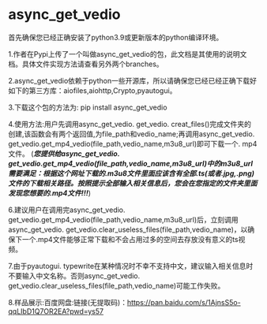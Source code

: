 # async_get_vedio

首先确保您已经正确安装了python3.9或更新版本的python编译环境。

1.作者在Pypi上传了一个叫做async_get_vedio的包，此文档是其使用的说明文档。具体文件实现方法请查看另外两个branches。

2.async_get_vedio依赖于python一些开源库，所以请确保您已经已经正确下载好如下的第三方库：aiofiles,aiohttp,Crypto,pyautogui。

3.下载这个包的方法为: pip install async_get_vedio

4.使用方法:用户先调用async_get_vedio. get_vedio. creat_files()完成文件夹的创建,该函数会有两个返回值,为file_path和vedio_name;再调用async_get_vedio. get_vedio.get_mp4_vedio(file_path,vedio_name,m3u8_url)即可下载一个. mp4文件。
(***您提供给async_get_vedio. get_vedio.get_mp4_vedio(file_path,vedio_name,m3u8_url)中的m3u8_url需要满足：根据这个网址下载的.m3u8文件里面应该含有全部.ts(或者.jpg,.png)文件的下载相关路径。按照提示全部输入相关信息后，您会在您指定的文件夹里面发现您想要的.mp4文件!!!***)

6.建议用户在调用完async_get_vedio. get_vedio.get_mp4_vedio(file_path,vedio_name,m3u8_url)后，立刻调用async_get_vedio. get_vedio.clear_useless_files(file_path,vedio_name)，以确保下一个.mp4文件能够正常下载和不会占用过多的空间去存放没有意义的ts视频。

7.由于pyautogui. typewrite在某种情况时不幸不支持中文，建议输入相关信息时不要输入中文名称。否则async_get_vedio. get_vedio.clear_useless_files(file_path,vedio_name)可能工作失败。

8.样品展示:百度网盘:链接(无提取码)：https://pan.baidu.com/s/1AjnsS5o-qqLIbD1Q7OR2EA?pwd=ys57 

